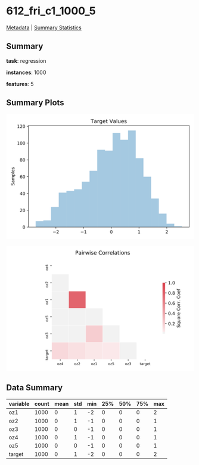 # 612_fri_c1_1000_5

[Metadata](metadata.yaml) | [Summary Statistics](summary_stats.csv)

## Summary

**task**: regression

**instances**: 1000

**features**: 5

## Summary Plots

![Labels](label.svg)

![Corr](corr.svg)

## Data Summary

|	variable	|	count	|	mean	|	std	|	min	|	25%	|	50%	|	75%	|	max|
| --- | --- | --- | --- | --- | --- | --- | --- | --- |
|	oz1	|	1000	|	0	|	1	|	-2	|	0	|	0	|	0	|	2
|	oz2	|	1000	|	0	|	1	|	-1	|	0	|	0	|	0	|	1
|	oz3	|	1000	|	0	|	0	|	-1	|	0	|	0	|	0	|	1
|	oz4	|	1000	|	0	|	1	|	-1	|	0	|	0	|	0	|	1
|	oz5	|	1000	|	0	|	0	|	-1	|	0	|	0	|	0	|	1
|	target	|	1000	|	0	|	1	|	-2	|	0	|	0	|	0	|	2
